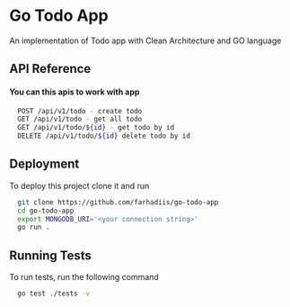 
# Go Todo App

An implementation of Todo app with Clean Architecture and GO language

## API Reference

#### You can this apis to work with app

```bash
  POST /api/v1/todo - create todo
  GET /api/v1/todo - get all todo
  GET /api/v1/todo/${id} - get todo by id 
  DELETE /api/v1/todo/${id} delete todo by id
```

## Deployment

To deploy this project clone it and run

```bash
  git clone https://github.com/farhadiis/go-todo-app
  cd go-todo-app
  export MONGODB_URI='<your connection string>'
  go run .
```

## Running Tests

To run tests, run the following command

```bash
  go test ./tests -v
```